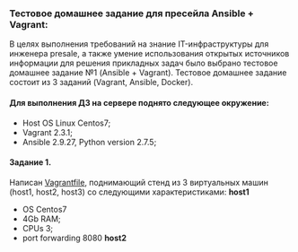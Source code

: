 ### Тестовое домашнее задание для пресейла __Ansible + Vagrant__:
В целях выполнения требований на знание IT-инфраструктуры для инженера presale, а также умение использования открытых источников информации для решения прикладных задач было выбрано тестовое домашнее задание №1 (Ansible + Vagrant). Тестовое домашнее задание состоит из 3 заданий (Vagrant, Ansible, Docker).
#### Для выполнения ДЗ на сервере поднято следующее окружение:
- Host OS Linux Centos7;
- Vagrant 2.3.1;
- Ansible 2.9.27, Python version 2.7.5;

#### Задание 1.
Написан [Vagrantfile](https://github.com/uNkindy/Astra_HW_1/blob/main/Vagrantfile), поднимающий стенд из 3 виртуальных машин (host1, host2, host3) со следующими характеристиками:
__host1__
- OS Centos7
- 4Gb RAM;
- CPUs 3;
- port forwarding 8080
__host2__
